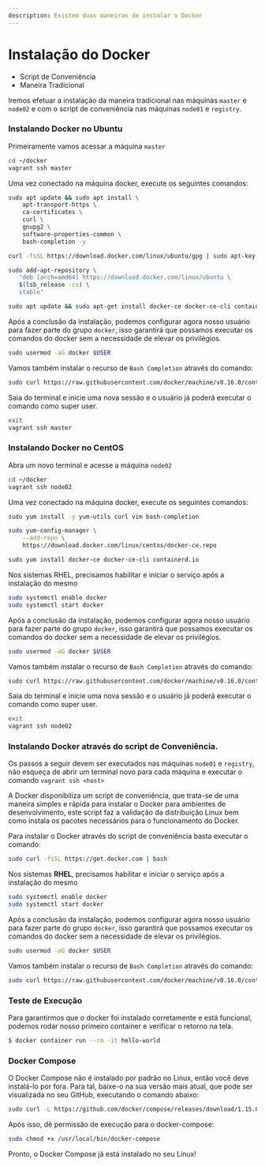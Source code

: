 ```yaml
---
description: Existem duas maneiras de instalar o Docker
---
```


# Instalação do Docker

* Script de Conveniência
* Maneira Tradicional

Iremos efetuar a instalação da maneira tradicional nas máquinas `master` e `node02` e com o script de conveniência nas máquinas `node01` e `registry`.

### Instalando Docker no Ubuntu

Primeiramente vamos acessar a máquina `master`

```bash
cd ~/docker
vagrant ssh master
```

Uma vez conectado na máquina docker, execute os seguintes comandos:

```bash
sudo apt update && sudo apt install \
    apt-transport-https \
    ca-certificates \
    curl \
    gnupg2 \
    software-properties-common \
    bash-completion -y
```

```bash
curl -fsSL https://download.docker.com/linux/ubuntu/gpg | sudo apt-key add -
```

```bash
sudo add-apt-repository \
   "deb [arch=amd64] https://download.docker.com/linux/ubuntu \
   $(lsb_release -cs) \
   stable"
```

```bash
sudo apt update && sudo apt-get install docker-ce docker-ce-cli containerd.io
```

Após a conclusão da instalação, podemos configurar agora nosso usuário para fazer parte do grupo `docker`, isso garantirá que possamos executar os comandos do docker sem a necessidade de elevar os privilégios.

```bash
sudo usermod -aG docker $USER
```

Vamos também instalar o recurso de `Bash Completion` através do comando:

```bash
sudo curl https://raw.githubusercontent.com/docker/machine/v0.16.0/contrib/completion/bash/docker-machine.bash -o /etc/bash_completion.d/docker-machine
```

Saia do terminal e inicie uma nova sessão e o usuário já poderá executar o comando como super user.

```bash
exit
vagrant ssh master
```

### Instalando Docker no CentOS

Abra um novo terminal e acesse a máquina `node02`

```bash
cd ~/docker
vagrant ssh node02
```

Uma vez conectado na máquina docker, execute os seguintes comandos:

```bash
sudo yum install -y yum-utils curl vim bash-completion
```

```bash
sudo yum-config-manager \
    --add-repo \
    https://download.docker.com/linux/centos/docker-ce.repo
```

```bash
sudo yum install docker-ce docker-ce-cli containerd.io
```

Nos sistemas RHEL, precisamos habilitar e iniciar o serviço após a instalação do mesmo

```bash
sudo systemctl enable docker
sudo systemctl start docker
```

Após a conclusão da instalação, podemos configurar agora nosso usuário para fazer parte do grupo `docker`, isso garantirá que possamos executar os comandos do docker sem a necessidade de elevar os privilégios.

```bash
sudo usermod -aG docker $USER
```

Vamos também instalar o recurso de `Bash Completion` através do comando:

```bash
sudo curl https://raw.githubusercontent.com/docker/machine/v0.16.0/contrib/completion/bash/docker-machine.bash -o /etc/bash_completion.d/docker-machine
```

Saia do terminal e inicie uma nova sessão e o usuário já poderá executar o comando como super user.

```bash
exit
vagrant ssh node02
```

### Instalando Docker através do script de Conveniência.

Os passos a seguir devem ser executados nas máquinas `node01` e `registry`, não esqueça de abrir um terminal novo para cada máquina e executar o comando `vagrant ssh <host>`

A Docker disponibiliza um script de conveniência, que trata-se de uma maneira simples e rápida para instalar o Docker para ambientes de desenvolvimento, este script faz a validação da distribuição Linux bem como instala os pacotes necessários para o funcionamento do Docker.

Para instalar o Docker através do script de conveniência basta executar o comando:

```bash
sudo curl -fsSL https://get.docker.com | bash
```

Nos sistemas **RHEL**, precisamos habilitar e iniciar o serviço após a instalação do mesmo

```bash
sudo systemctl enable docker
sudo systemctl start docker
```

Após a conclusão da instalação, podemos configurar agora nosso usuário para fazer parte do grupo `docker`, isso garantirá que possamos executar os comandos do docker sem a necessidade de elevar os privilégios.

```bash
sudo usermod -aG docker $USER
```

Vamos também instalar o recurso de `Bash Completion` através do comando:

```bash
sudo curl https://raw.githubusercontent.com/docker/machine/v0.16.0/contrib/completion/bash/docker-machine.bash -o /etc/bash_completion.d/docker-machine
```

### Teste de Execução

Para garantirmos que o docker foi instalado corretamente e está funcional, podemos rodar nosso primeiro container e verificar o retorno na tela.

```bash
$ docker container run --rm -it hello-world
```

### Docker Compose

O Docker Compose não é instalado por padrão no Linux, então você deve instalá-lo por fora. Para tal, baixe-o na sua versão mais atual, que pode ser visualizada no seu GitHub, executando o comando abaixo:

```bash
sudo curl -L https://github.com/docker/compose/releases/download/1.15.0/docker-compose-`uname -s`-`uname -m` -o /usr/local/bin/docker-compose
```

Após isso, dê permissão de execução para o docker-compose:

```bash
sudo chmod +x /usr/local/bin/docker-compose
```

Pronto, o Docker Compose já está instalado no seu Linux!
